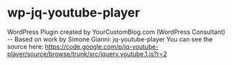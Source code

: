 wp-jq-youtube-player
====================

WordPress Plugin created by YourCustomBlog.com (WordPress Consultant) -- Based on work by Simone Gianni:  jq-youtube-player  You can see the source  here:  https://code.google.com/p/jq-youtube-player/source/browse/trunk/src/jquery.youtube.1.js?r=2